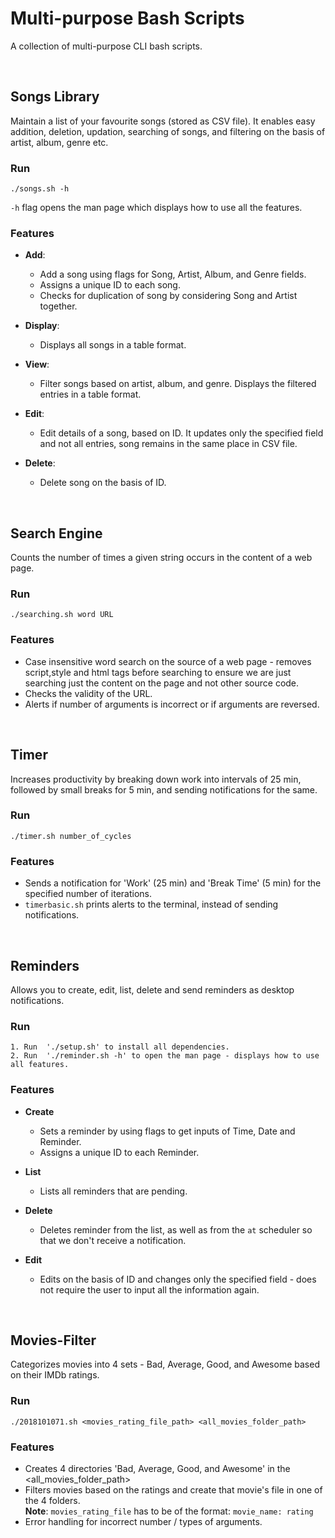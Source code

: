 # Multi-purpose Bash Scripts 

A collection of multi-purpose CLI bash scripts.

<br /> 

## Songs Library

Maintain a list of your favourite songs (stored as CSV file). It enables easy addition, deletion, updation, searching of songs, and filtering on the basis of artist, album, genre etc.

### Run

	./songs.sh -h
`-h` flag opens the man page which displays how to use all the features.

### Features

* **Add**: 
	* Add a song using flags for Song, Artist, Album, and Genre fields.
	* Assigns a unique ID to each song.
	* Checks for duplication of song by considering Song and Artist together.

* **Display**: 
	* Displays all songs in a table format.

* **View**: 
	* Filter songs based on artist, album, and genre. Displays the filtered entries in a table format.

* **Edit**: 

	* Edit details of a song, based on ID. It updates only the specified field and not all entries, song remains in the same place in CSV file.

* **Delete**: 

	* Delete song on the basis of ID.



<br /> 


## Search Engine
Counts the number of times a given string occurs in the content of a web page.
	
### Run
	./searching.sh word URL

### Features

* Case insensitive word search on the source of a web page - removes script,style and html tags before searching to ensure we are just searching just the content on the page and not other source code.
* Checks the validity of the URL.
* Alerts if number of arguments is incorrect or if arguments are reversed.


<br /> 

## Timer
Increases productivity by breaking down work into intervals of 25 min, followed by small breaks for 5 min, and sending notifications for the same.

### Run
	
	./timer.sh number_of_cycles

### Features

* Sends a notification for 'Work' (25 min) and 'Break Time' (5 min) for the specified number of iterations.
* `timerbasic.sh` prints alerts to the terminal, instead of sending notifications.

<br /> 

## Reminders

Allows you to create, edit, list, delete and send reminders as desktop notifications.

### Run 
	
	1. Run  './setup.sh' to install all dependencies.
	2. Run  './reminder.sh -h' to open the man page - displays how to use all features.

### Features

* **Create** 
	* Sets a reminder by using flags to get inputs of Time, Date and Reminder.
	* Assigns a unique ID to each Reminder.

* **List**
	* Lists all reminders that are pending.

* **Delete**
	* Deletes reminder from the list, as well as from the `at` scheduler so that we don't receive a notification. 

* **Edit**
	* Edits on the basis of ID and changes only the specified field - does not require the user to input all the information again.
		
<br /> 

## Movies-Filter
	
Categorizes movies into 4 sets - Bad, Average, Good, and Awesome based on their IMDb ratings.

### Run

	./2018101071.sh <movies_rating_file_path> <all_movies_folder_path>

### Features

* Creates 4 directories 'Bad, Average, Good, and Awesome' in the <all_movies_folder_path>
* Filters movies based on the ratings and create that movie's file in one of the 4 folders. 
<br> **Note**: `movies_rating_file` has to be of the format: `movie_name: rating` 
* Error handling for incorrect number / types of arguments. 
